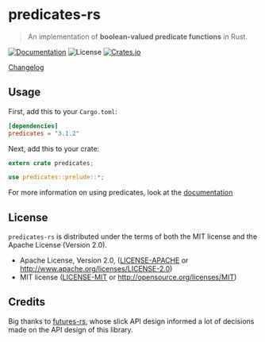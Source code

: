# predicates-rs

> An implementation of **boolean-valued predicate functions** in Rust.

[![Documentation](https://img.shields.io/badge/docs-master-blue.svg)](https://docs.rs/predicates)
![License](https://img.shields.io/crates/l/predicates.svg)
[![Crates.io](https://img.shields.io/crates/v/predicates.svg?maxAge=2592000)](https://crates.io/crates/predicates)

[Changelog](https://github.com/assert-rs/predicates-rs/blob/master/CHANGELOG.md)


## Usage

First, add this to your `Cargo.toml`:

```toml
[dependencies]
predicates = "3.1.2"
```

Next, add this to your crate:

```rust
extern crate predicates;

use predicates::prelude::*;
```

For more information on using predicates, look at the
[documentation](https://docs.rs/predicates)

## License

`predicates-rs` is distributed under the terms of both the MIT license and the
Apache License (Version 2.0).

* Apache License, Version 2.0, ([LICENSE-APACHE](LICENSE-APACHE) or <http://www.apache.org/licenses/LICENSE-2.0>)
* MIT license ([LICENSE-MIT](LICENSE-MIT) or <http://opensource.org/licenses/MIT>)

## Credits

Big thanks to [futures-rs](https://github.com/alexcrichton/futures-rs), whose
slick API design informed a lot of decisions made on the API design of this
library.
